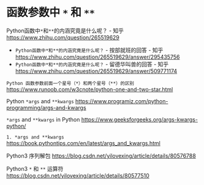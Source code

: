 
# 函数参数中 `*` 和 `**`

Python函数中`*`和`**`的内涵究竟是什么呢？ - 知乎 https://www.zhihu.com/question/265519629
- `Python函数中*和**的内涵究竟是什么呢？` - 按部就班的回答 - 知乎 https://www.zhihu.com/question/265519629/answer/295435756
- `Python函数中*和**的内涵究竟是什么呢？` - 留德华叫兽的回答 - 知乎 https://www.zhihu.com/question/265519629/answer/509771174

`Python 函数参数前面一个星号（*）和两个星号（**）的区别` https://www.runoob.com/w3cnote/python-one-and-two-star.html

Python `*args` and `**kwargs` https://www.programiz.com/python-programming/args-and-kwargs

`*args` and `**kwargs` in Python https://www.geeksforgeeks.org/args-kwargs-python/

`1. *args and **kwargs` https://book.pythontips.com/en/latest/args_and_kwargs.html

Python3 序列解包 https://blog.csdn.net/yilovexing/article/details/80576788

Python3 `*` 和 `**` 运算符 https://blog.csdn.net/yilovexing/article/details/80577510
